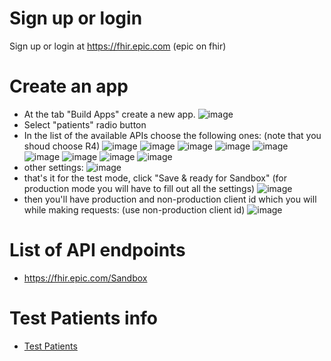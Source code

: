 # Sign up or login
Sign up or login at https://fhir.epic.com (epic on fhir)

# Create an app
- At the tab "Build Apps" create a new app.
![image](https://github.com/user-attachments/assets/747a4a54-4b18-40a7-b676-3106839072f2)
- Select "patients" radio button
- In the list of the available APIs choose the following ones: (note that you shoud choose R4)
![image](https://github.com/user-attachments/assets/7fe3e5b2-b4d9-40e1-9b7f-9559589f3011)
![image](https://github.com/user-attachments/assets/cad8ebd2-63a3-4a33-a6ea-9dea2cae1479)
![image](https://github.com/user-attachments/assets/12e17e04-5fc1-4b34-97c0-476544862894)
![image](https://github.com/user-attachments/assets/f965f28e-31fe-4232-a738-46d8d9774c02)
![image](https://github.com/user-attachments/assets/2ac69c0b-9041-467e-b6a4-3f7778cfcae8)
![image](https://github.com/user-attachments/assets/81f50036-b69f-4ee1-8dd1-baf658f6f535)
![image](https://github.com/user-attachments/assets/7f908af0-86b5-462d-8c49-0224ea403194)
![image](https://github.com/user-attachments/assets/3d197a4a-b87e-46eb-910d-0e0fc33c9c87)
![image](https://github.com/user-attachments/assets/d68eef97-e8c2-452f-8379-db6c55bdfb44)
- other settings:
![image](https://github.com/user-attachments/assets/03de194c-e6d4-43f2-81f7-f5e79b11f211)
- that's it for the test mode, click "Save & ready for Sandbox" (for production mode you will have to fill out all the settings)
![image](https://github.com/user-attachments/assets/4c7d4bc6-8d04-4332-ae79-554b9532b089)
- then you'll have production and non-production client id which you will while making requests: (use non-production client id)
![image](https://github.com/user-attachments/assets/61b3826f-0030-4fcd-a7cb-bcdeccbe9e07)


# List of API endpoints 
- https://fhir.epic.com/Sandbox

# Test Patients info
- [Test Patients](https://fhir.epic.com/Documentation?docId=testpatients)

